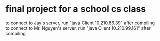 # final project for a school cs class
to connect to Jay's server, run "java Client 10.210.66.39" after compiling \
to connect to Mr. Nguyen's server, run "java Client 10.210.99.161" after compiling
